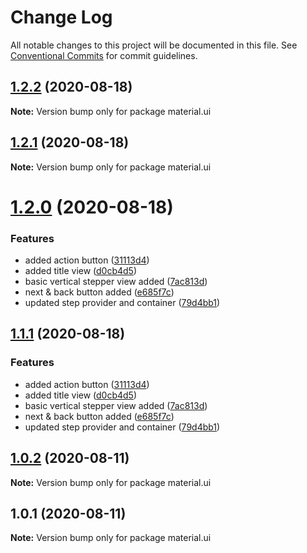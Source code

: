 # Change Log

All notable changes to this project will be documented in this file.
See [Conventional Commits](https://conventionalcommits.org) for commit guidelines.

## [1.2.2](https://github.com/vazra/react-native-stepper/compare/v1.2.1...v1.2.2) (2020-08-18)

**Note:** Version bump only for package material.ui





## [1.2.1](https://github.com/vazra/react-native-stepper/compare/v1.2.0...v1.2.1) (2020-08-18)

**Note:** Version bump only for package material.ui





# [1.2.0](https://github.com/vazra/react-native-stepper/compare/v1.0.2...v1.2.0) (2020-08-18)


### Features

* added action button ([31113d4](https://github.com/vazra/react-native-stepper/commit/31113d438c99b9ff59a987f7ea8b3310f440ac1c))
* added title view ([d0cb4d5](https://github.com/vazra/react-native-stepper/commit/d0cb4d54109d4b5718fe75f1322dda072b95b8d0))
* basic vertical stepper view added ([7ac813d](https://github.com/vazra/react-native-stepper/commit/7ac813d974cbcd0da3a25f547890601f1b0bd17d))
* next & back button added ([e685f7c](https://github.com/vazra/react-native-stepper/commit/e685f7c0d41b4e2ecd6bfd9b3d20cb32b4dc60c8))
* updated step provider and container ([79d4bb1](https://github.com/vazra/react-native-stepper/commit/79d4bb1ff1f8f0a23da5c3b9c78dbbd66bca8e27))





## [1.1.1](https://github.com/vazra/react-native-stepper/compare/v1.0.2...v1.1.1) (2020-08-18)


### Features

* added action button ([31113d4](https://github.com/vazra/react-native-stepper/commit/31113d438c99b9ff59a987f7ea8b3310f440ac1c))
* added title view ([d0cb4d5](https://github.com/vazra/react-native-stepper/commit/d0cb4d54109d4b5718fe75f1322dda072b95b8d0))
* basic vertical stepper view added ([7ac813d](https://github.com/vazra/react-native-stepper/commit/7ac813d974cbcd0da3a25f547890601f1b0bd17d))
* next & back button added ([e685f7c](https://github.com/vazra/react-native-stepper/commit/e685f7c0d41b4e2ecd6bfd9b3d20cb32b4dc60c8))
* updated step provider and container ([79d4bb1](https://github.com/vazra/react-native-stepper/commit/79d4bb1ff1f8f0a23da5c3b9c78dbbd66bca8e27))





## [1.0.2](https://github.com/vazra/react-native-stepper/compare/v1.0.1...v1.0.2) (2020-08-11)

**Note:** Version bump only for package material.ui





## 1.0.1 (2020-08-11)

**Note:** Version bump only for package material.ui
